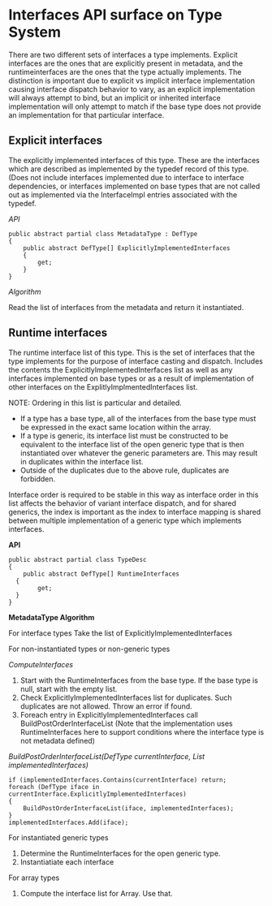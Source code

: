 Interfaces API surface on Type System====================There are two different sets of interfaces a type implements. Explicit interfaces are the ones that are explicitly present in metadata, and the runtimeinterfaces are the ones that the type actually implements. The distinction is important due to explicit vs implicit interface implementation causing interface dispatch behavior to vary, as an explicit implementation will always attempt to bind, but an implicit or inherited interface implementation will only attempt to match if the base type does not provide an implementation for that particular interface.Explicit interfaces-------------------The explicitly implemented interfaces of this type. These are the interfaces which are described as implemented by the typedef record of this type. (Does not include interfaces implemented due to interface to interface dependencies, or interfaces implemented on base types that are not called out as implemented via the InterfaceImpl entries associated with the typedef.*API*	public abstract partial class MetadataType : DefType	{	    public abstract DefType[] ExplicitlyImplementedInterfaces	    {	        get;	    }	}*Algorithm*Read the list of interfaces from the metadata and return it instantiated.Runtime interfaces--------------------The runtime interface list of this type. This is the set of interfaces that the type implements for the purpose of interface casting and dispatch. Includes the contents the ExplicitlyImplementedInterfaces list as well as any interfaces implemented on base types or as a result of implementation of other interfaces on the ExplitlyImplmentedInterfaces list. NOTE: Ordering in this list is particular and detailed. - If a type has a base type, all of the interfaces from the base type must be expressed in the exact same location within the array. - If a type is generic, its interface list must be constructed to be equivalent to the interface list of the open generic type that is then instantiated over whatever the generic parameters are. This may result in duplicates within the interface list. - Outside of the duplicates due to the above rule, duplicates are forbidden.Interface order is required to be stable in this way as interface order in this list affects the behavior of variant interface dispatch, and for shared generics, the index is important as the index to interface mapping is shared between multiple implementation of a generic type which implements interfaces.**API**	public abstract partial class TypeDesc	{		public abstract DefType[] RuntimeInterfaces	  {	    	get;	  }	}**MetadataType Algorithm**For interface typesTake the list of ExplicitlyImplementedInterfacesFor non-instantiated types or non-generic types*ComputeInterfaces*1. Start with the RuntimeInterfaces from the base type. If the base type is null, start with the empty list.2. Check ExplicitlyImplementedInterfaces list for duplicates. Such duplicates are not allowed. Throw an error if found.3. Foreach entry in ExplicitlyImplementedInterfaces call BuildPostOrderInterfaceList(Note that the implementation uses RuntimeInterfaces here to support conditions where the interface type is not metadata defined)*BuildPostOrderInterfaceList(DefType currentInterface, List<DefType> implementedInterfaces)*	if (implementedInterfaces.Contains(currentInterface) return;	foreach (DefType iface in currentInterface.ExplicitlyImplementedInterfaces)	{		BuildPostOrderInterfaceList(iface, implementedInterfaces);	}	implementedInterfaces.Add(iface);For instantiated generic types1. Determine the RuntimeInterfaces for the open generic type.2. Instantiatiate each interfaceFor array types1. Compute the interface list for Array<T>. Use that.